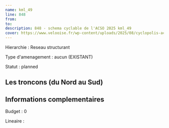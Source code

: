 ```yaml
---
name: kml_49 
line: 848
from: 
to:  
description: 848 - schema cyclable de l'ACSO 2025 kml_49 
cover: https://www.velooise.fr/wp-content/uploads/2025/08/cyclopolis-acso-848.jpg
---
```

Hierarchie : Reseau structurant

Type d'amenagement : aucun (EXISTANT)

Statut : planned

## Les troncons (du Nord au Sud)

## Informations complementaires

Budget  : 0 

Lineaire :

